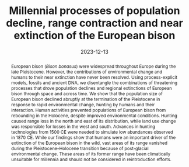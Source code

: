 ---
title: "Millennial processes of population decline, range contraction and near extinction of the European bison"
date: 2023-12-13
publishDate: 2024-01-03T11:18:00-05:00
authors: ["July A. Pilowsky", "Stuart C. Brown", "Bastien Llamas", "Ayla L. van Loenen", "Rafał Kowalczyk", "Emilia Hofman-Kamińska", "Ninna H. Manaseryan", "Viorelia Rusu", "Matija Križnar", "Carsten Rahbek", "Damien A. Fordham"]
publication_types: ["2"]
abstract: "European bison (_Bison bonasus_) were widespread throughout Europe during the late Pleistocene. However, the contributions of environmental change and humans to their near extinction have never been resolved. Using process-explicit models, fossils and ancient DNA, we disentangle the combinations of threatening processes that drove population declines and regional extinctions of European bison through space and across time. We show that the population size of European bison declined abruptly at the termination of the Pleistocene in response to rapid environmental change, hunting by humans and their interaction. Human activities prevented populations of European bison from rebounding in the Holocene, despite improved environmental conditions. Hunting caused range loss in the north and east of its distribution, while land use change was responsible for losses in the west and south. Advances in hunting technologies from 1500 CE were needed to simulate low abundances observed in 1870 CE. While our findings show that humans were an important driver of the extinction of the European bison in the wild, vast areas of its range vanished during the Pleistocene–Holocene transition because of post-glacial environmental change. These areas of its former range have been climatically unsuitable for millennia and should not be considered in reintroduction efforts."
featured: true
publication: "*Proceedings of the Royal Society B*"
tags: ["extinction dynamics", "rewilding", "process-based model", "megafauna", "range dynamics", "conservation biogeography"]
url_pdf: "uploads/Pilowsky et al. 2023.pdf"
url_video: 'https://figshare.com/articles/media/Movie_S1_from_Millennial_processes_of_population_decline_range_contraction_and_near_extinction_of_the_European_bison/24710397'
url_dataset: https://figshare.com/articles/dataset/Process-explicit_simulations_of_European_bison_abundance_in_Eurasia_from_21_000_years_ago_to_1500_CE/21624369
url_code: "https://zenodo.org/records/7297867"
doi: "10.1098/rspb.2023.1095"
image:
  caption: 'European bison in Poland. Credit: Szymon Bartosz.'
  focal_point: ''
  preview_only: false
---